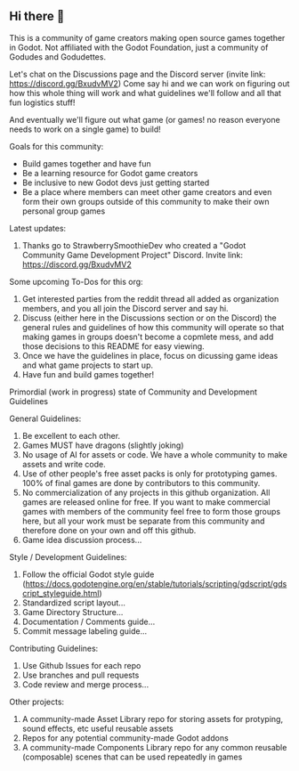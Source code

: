 ## Hi there 👋

This is a community of game creators making open source games together in Godot. Not affiliated with the Godot Foundation, just a community of Godudes and Godudettes.

Let's chat on the Discussions page and the Discord server (invite link: https://discord.gg/BxudvMV2)
Come say hi and we can work on figuring out how this whole thing will work and what guidelines we'll follow and all that fun logistics stuff!

And eventually we'll figure out what game (or games! no reason everyone needs to work on a single game) to build!


Goals for this community:
- Build games together and have fun
- Be a learning resource for Godot game creators
- Be inclusive to new Godot devs just getting started
- Be a place where members can meet other game creators and even form their own groups outside of this community to make their own personal group games



Latest updates:
1. Thanks go to StrawberrySmoothieDev who created a "Godot Community Game Development Project" Discord. Invite link: https://discord.gg/BxudvMV2



Some upcoming To-Dos for this org:

1. Get interested parties from the reddit thread all added as organization members, and you all join the Discord server and say hi.
2. Discuss (either here in the Discussions section or on the Discord) the general rules and guidelines of how this community will operate so that making games in groups doesn't become a copmlete mess, and add those decisions to this README for easy viewing.
3. Once we have the guidelines in place, focus on dicussing game ideas and what game projects to start up.
4. Have fun and build games together!





Primordial (work in progress) state of Community and Development Guidelines

General Guidelines:
1. Be excellent to each other.
2. Games MUST have dragons (slightly joking)
3. No usage of AI for assets or code. We have a whole community to make assets and write code.
4. Use of other people's free asset packs is only for prototyping games. 100% of final games are done by contributors to this community.
5. No commercialization of any projects in this github organization. All games are released online for free. If you want to make commercial games with members of the community feel free to form those groups here, but all your work must be separate from this community and therefore done on your own and off this github.
6. Game idea discussion process...

Style / Development Guidelines:
1. Follow the official Godot style guide (https://docs.godotengine.org/en/stable/tutorials/scripting/gdscript/gdscript_styleguide.html)
2. Standardized script layout...
3. Game Directory Structure...
4. Documentation / Comments guide...
5. Commit message labeling guide...

Contributing Guidelines:
1. Use Github Issues for each repo
2. Use branches and pull requests
3. Code review and merge process...

Other projects:
1. A community-made Asset Library repo for storing assets for protyping, sound effects, etc useful reusable assets
2. Repos for any potential community-made Godot addons
3. A community-made Components Library repo for any common reusable (composable) scenes that can be used repeatedly in games
